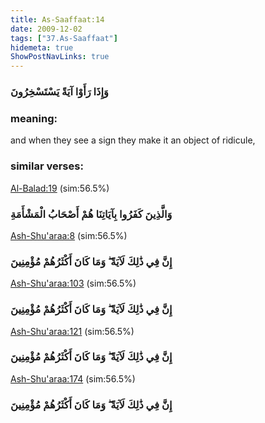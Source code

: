 ```yaml
---
title: As-Saaffaat:14
date: 2009-12-02
tags: ["37.As-Saaffaat"]
hidemeta: true 
ShowPostNavLinks: true 
---
```

### وَإِذَا رَأَوْا آيَةً يَسْتَسْخِرُونَ
### meaning: 
and when they see a sign they make it an object of ridicule,
### similar verses: 

[Al-Balad:19](/90/19) (sim:56.5%)

### وَالَّذِينَ كَفَرُوا بِآيَاتِنَا هُمْ أَصْحَابُ الْمَشْأَمَةِ

[Ash-Shu'araa:8](/26/8) (sim:56.5%)

### إِنَّ فِي ذَٰلِكَ لَآيَةً ۖ وَمَا كَانَ أَكْثَرُهُمْ مُؤْمِنِينَ

[Ash-Shu'araa:103](/26/103) (sim:56.5%)

### إِنَّ فِي ذَٰلِكَ لَآيَةً ۖ وَمَا كَانَ أَكْثَرُهُمْ مُؤْمِنِينَ

[Ash-Shu'araa:121](/26/121) (sim:56.5%)

### إِنَّ فِي ذَٰلِكَ لَآيَةً ۖ وَمَا كَانَ أَكْثَرُهُمْ مُؤْمِنِينَ

[Ash-Shu'araa:174](/26/174) (sim:56.5%)

### إِنَّ فِي ذَٰلِكَ لَآيَةً ۖ وَمَا كَانَ أَكْثَرُهُمْ مُؤْمِنِينَ
